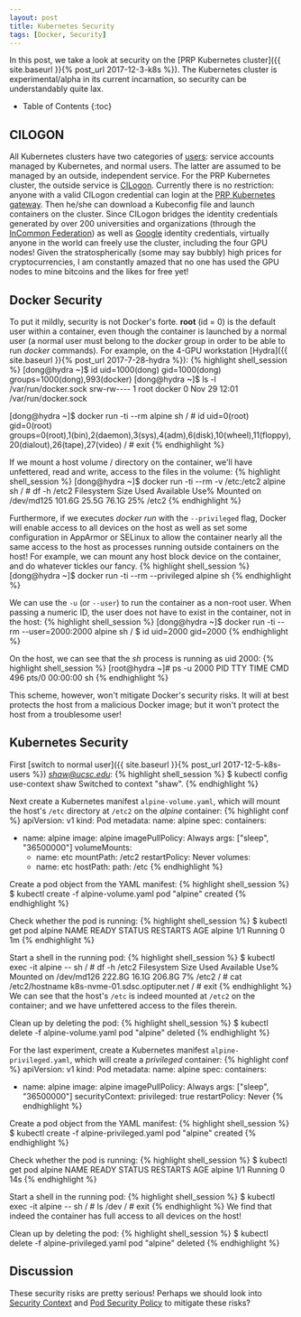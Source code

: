 ```yaml
---
layout: post
title: Kubernetes Security
tags: [Docker, Security]
---
```


In this post, we take a look at security on the [PRP Kubernetes cluster]({{ site.baseurl }}{% post_url 2017-12-3-k8s %}).<!-- more --> The Kubernetes cluster is experimental/alpha in its current incarnation, so security can be understandably quite lax.

* Table of Contents
{:toc}

## CILOGON
All Kubernetes clusters have two categories of [users](https://kubernetes.io/docs/admin/authentication/#users-in-kubernetes): service accounts managed by Kubernetes, and normal users. The latter are assumed to be managed by an outside, independent service. For the PRP Kubernetes cluster, the outside service is [CILogon](https://cilogon.org/). Currently there is no restriction: anyone with a valid CILogon credential can login at the [PRP Kubernetes gateway](https://k8s.optiputer.net/). Then he/she can download a Kubeconfig file and launch containers on the cluster. Since CILogon bridges the identity credentials generated by over 200 universities and organizations (through the [InCommon Federation](https://www.incommon.org/)) as well as [Google](http://google.com/profiles/me) identity credentials, virtually anyone in the world can freely use the cluster, including the four GPU nodes! Given the stratospherically (some may say bubbly) high prices for cryptocurrencies, I am constantly amazed that no one has used the GPU nodes to mine bitcoins and the likes for free yet!

## Docker Security
To put it mildly, security is not Docker's forte. **root** (id = 0) is the default user within a container, even though the container is launched by a normal user (a normal user must belong to the *docker* group in order to be able to run *docker* commands). For example, on the 4-GPU workstation [Hydra]({{ site.baseurl }}{% post_url 2017-7-28-hydra %}):
{% highlight shell_session %}
[dong@hydra ~]$ id
uid=1000(dong) gid=1000(dong) groups=1000(dong),993(docker)
[dong@hydra ~]$ ls -l /var/run/docker.sock
srw-rw---- 1 root docker 0 Nov 29 12:01 /var/run/docker.sock

[dong@hydra ~]$ docker run -ti --rm alpine sh
/ # id
uid=0(root) gid=0(root) groups=0(root),1(bin),2(daemon),3(sys),4(adm),6(disk),10(wheel),11(floppy),20(dialout),26(tape),27(video)
/ # exit
{% endhighlight %}

If we mount a host volume / directory on the container, we'll have unfettered, read and write, access to the files in the volume:
{% highlight shell_session %}
[dong@hydra ~]$ docker run -ti --rm -v /etc:/etc2 alpine sh
/ # df -h /etc2
Filesystem                Size      Used Available Use% Mounted on
/dev/md125              101.6G     25.5G     76.1G  25% /etc2
{% endhighlight %}

Furthermore, if we executes *docker run* with the `--privileged` flag, Docker will enable access to all devices on the host as well as set some configuration in AppArmor or SELinux to allow the container nearly all the same access to the host as processes running outside containers on the host! For example, we can mount any host block device on the container, and do whatever tickles our fancy.
{% highlight shell_session %}
[dong@hydra ~]$ docker run -ti --rm --privileged alpine sh
{% endhighlight %}

We can use the `-u` (or `--user`) to run the container as a non-root user. When passing a numeric ID, the user does not have to exist in the container, not in the host:
{% highlight shell_session %}
[dong@hydra ~]$ docker run -ti --rm --user=2000:2000 alpine sh
/ $ id
uid=2000 gid=2000
{% endhighlight %}

On the host, we can see that the *sh* process is running as uid 2000:
{% highlight shell_session %}
[root@hydra ~]# ps -u 2000
  PID TTY          TIME CMD
  496 pts/0    00:00:00 sh
{% endhighlight %}

This scheme, however, won't mitigate Docker's security risks. It will at best protects the host from a malicious Docker image; but it won't protect the host from a troublesome user!

## Kubernetes Security
First [switch to normal user]({{ site.baseurl }}{% post_url 2017-12-5-k8s-users %}) *shaw@ucsc.edu*:
{% highlight shell_session %}
$ kubectl config use-context shaw
Switched to context "shaw".
{% endhighlight %}

Next create a Kubernetes manifest `alpine-volume.yaml`, which will mount the host's `/etc` directory at `/etc2` on the *alpine* container:
{% highlight conf %}
apiVersion: v1
kind: Pod
metadata:
  name: alpine
spec:
  containers:
  - name: alpine
    image: alpine
    imagePullPolicy: Always
    args: ["sleep", "36500000"]
    volumeMounts:
    - name: etc
      mountPath: /etc2
  restartPolicy: Never
  volumes:
    - name: etc
      hostPath:
        path: /etc
{% endhighlight %}

Create a pod object from the YAML manifest:
{% highlight shell_session %}
$ kubectl create -f alpine-volume.yaml
pod "alpine" created
{% endhighlight %}

Check whether the pod is running:
{% highlight shell_session %}
$ kubectl get pod alpine
NAME      READY     STATUS    RESTARTS   AGE
alpine    1/1       Running   0          1m
{% endhighlight %}

Start a shell in the running pod:
{% highlight shell_session %}
$ kubectl exec -it alpine -- sh
/ # df -h /etc2
Filesystem                Size      Used Available Use% Mounted on
/dev/md126              222.8G     16.1G    206.8G   7% /etc2
/ # cat /etc2/hostname
k8s-nvme-01.sdsc.optiputer.net
/ # exit
{% endhighlight %}
We can see that the host's `/etc` is indeed mounted at `/etc2` on the container; and we have unfettered access to the files therein.

Clean up by deleting the pod:
{% highlight shell_session %}
$ kubectl delete -f alpine-volume.yaml
pod "alpine" deleted
{% endhighlight %}

For the last experiment, create a Kubernetes manifest `alpine-privileged.yaml`, which will create a *privileged* container:
{% highlight conf %}
apiVersion: v1
kind: Pod
metadata:
  name: alpine
spec:
  containers:
  - name: alpine
    image: alpine
    imagePullPolicy: Always
    args: ["sleep", "36500000"]
    securityContext:
      privileged: true
  restartPolicy: Never
{% endhighlight %}

Create a pod object from the YAML manifest:
{% highlight shell_session %}
$ kubectl create -f alpine-privileged.yaml
pod "alpine" created
{% endhighlight %}

Check whether the pod is running:
{% highlight shell_session %}
$ kubectl get pod alpine
NAME      READY     STATUS    RESTARTS   AGE
alpine    1/1       Running   0          14s
{% endhighlight %}

Start a shell in the running pod:
{% highlight shell_session %}
$ kubectl exec -it alpine -- sh
/ # ls /dev
/ # exit
{% endhighlight %}
We find that indeed the container has full access to all devices on the host!

Clean up by deleting the pod:
{% highlight shell_session %}
$ kubectl delete -f alpine-privileged.yaml
pod "alpine" deleted
{% endhighlight %}

## Discussion
These security risks are pretty serious! Perhaps we should look into [Security Context](https://kubernetes.io/docs/tasks/configure-pod-container/security-context/) and [Pod Security Policy](https://kubernetes.io/docs/concepts/policy/pod-security-policy/) to mitigate these risks?
